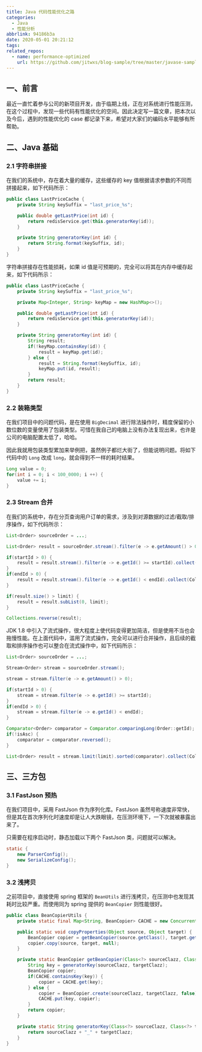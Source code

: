 ```yaml
---
title: Java 代码性能优化之路
categories:
  - Java
  - 性能分析
abbrlink: 94186b3a
date: 2020-05-01 20:21:12
tags:
related_repos:
  - name: performance-optimized
    url: https://github.com/jitwxs/blog-sample/tree/master/javase-sample/performance-optimized
---
```


## 一、前言

最近一直忙着参与公司的新项目开发，由于临期上线，正在对系统进行性能压测，在这个过程中，发现一些代码有性能优化的空间。因此决定写一篇文章，把本次以及今后，遇到的性能优化的 case 都记录下来，希望对大家们的编码水平能够有所帮助。

## 二、Java 基础

### 2.1 字符串拼接

在我们的系统中，存在着大量的缓存，这些缓存的 key 值根据请求参数的不同而拼接起来，如下代码所示：

```java 优化前
public class LastPriceCache {
    private String keySuffix = "last_price_%s";

    public double getLastPrice(int id) {
        return redisService.get(this.generatorKey(id));
    }

    private String generatorKey(int id) {
        return String.format(keySuffix, id);
    }
}
```

字符串拼接存在性能损耗，如果 id 值是可预期的，完全可以将其在内存中缓存起来，如下代码所示：

```java 优化后
public class LastPriceCache {
    private String keySuffix = "last_price_%s";

    private Map<Integer, String> keyMap = new HashMap<>();

    public double getLastPrice(int id) {
        return redisService.get(this.generatorKey(id));
    }

    private String generatorKey(int id) {
        String result;
        if(!keyMap.containsKey(id)) {
            result = keyMap.get(id);
        } else {
            result = String.format(keySuffix, id);
            keyMap.put(id, result);
        }
        return result;
    }
}
```

### 2.2 装箱类型

在我们项目中的问题代码，是在使用 `BigDecimal` 进行除法操作时，精度保留的小数位数的变量使用了包装类型。可惜在我自己的电脑上没有办法复现出来，也许是公司的电脑配置太低了，哈哈。

因此我就用包装类型累加来举例把，虽然例子都烂大街了，但能说明问题。将如下代码中的 `Long` 改成 `long`，就会得到不一样的耗时结果。

```java
Long value = 0;
for(int i = 0; i < 100_0000; i ++) {
    value += i;
}
```

### 2.3 Stream 合并

在我们的系统中，存在分页查询用户订单的需求，涉及到对源数据的过滤/截取/排序操作，如下代码所示：

```java 优化前
List<Order> sourceOrder = ...;

List<Order> result = sourceOrder.stream().filter(e -> e.getAmount() > 0).collect(Collectors.toList());

if(startId > 0) {
    result = result.stream().filter(e -> e.getId() >= startId).collect(Collectors.toList());
}
if(endId > 0) {
    result = result.stream().filter(e -> e.getId() < endId).collect(Collectors.toList());
}

if(result.size() > limit) {
    result = result.subList(0, limit);
}

Collections.reverse(result);
```

JDK 1.8 中引入了流式操作，很大程度上使代码变得更加简洁，但是使用不当也会拖慢性能。在上面代码中，滥用了流式操作，完全可以进行合并操作，且后续的截取和排序操作也可以整合在流式操作中，如下代码所示：

```java 优化后
List<Order> sourceOrder = ...;

Stream<Order> stream = sourceOrder.stream();

stream = stream.filter(e -> e.getAmount() > 0);

if(startId > 0) {
    stream = stream.filter(e -> e.getId() >= startId);
}
if(endId > 0) {
    stream = stream.filter(e -> e.getId() < endId);
}

Comparator<Order> comparator = Comparator.comparingLong(Order::getId);
if(!isAsc) {
    comparator = comparator.reversed();
}

List<Order> result = stream.limit(limit).sorted(comparator).collect(Collectors.toList());
```

## 三、三方包

### 3.1 FastJson 预热

在我们项目中，采用 FastJson 作为序列化库。FastJson 虽然号称速度非常快，但是其在首次序列化时速度却是让人大跌眼镜，在压测环境下，一下次就被暴露出来了。

只需要在程序启动时，静态加载以下两个 FastJson 类，问题就可以解决。

```java
static {
    new ParserConfig();
    new SerializeConfig();
}
```

### 3.2 浅拷贝

之前项目中，直接使用 spring 框架的 `BeanUtils` 进行浅拷贝，在压测中也发现其耗时比较严重。而使用同为 spring 提供的 `BeanCopier` 则性能很好。

```java BeanCopier 工具类
public class BeanCopierUtils {
    private static final Map<String, BeanCopier> CACHE = new ConcurrentHashMap<>();

    public static void copyProperties(Object source, Object target) {
        BeanCopier copier = getBeanCopier(source.getClass(), target.getClass());
        copier.copy(source, target, null);
    }

    private static BeanCopier getBeanCopier(Class<?> sourceClazz, Class<?> targetClazz) {
        String key = generatorKey(sourceClazz, targetClazz);
        BeanCopier copier;
        if(CACHE.containsKey(key)) {
            copier = CACHE.get(key);
        } else {
            copier = BeanCopier.create(sourceClazz, targetClazz, false);
            CACHE.put(key, copier);
        }
        return copier;
    }

    private static String generatorKey(Class<?> sourceClazz, Class<?> targetClazz) {
        return sourceClazz + "_" + targetClazz;
    }
}
```
